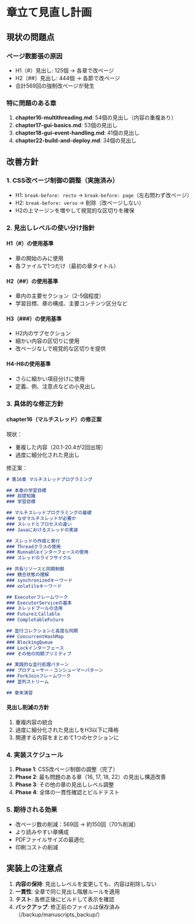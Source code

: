 # 章立て見直し計画

## 現状の問題点

### ページ数膨張の原因
- H1（#）見出し: 125個 → 各章で改ページ
- H2（##）見出し: 444個 → 各節で改ページ
- 合計569回の強制改ページが発生

### 特に問題のある章
1. **chapter16-multithreading.md**: 54個の見出し（内容の重複あり）
2. **chapter17-gui-basics.md**: 53個の見出し
3. **chapter18-gui-event-handling.md**: 41個の見出し
4. **chapter22-build-and-deploy.md**: 34個の見出し

## 改善方針

### 1. CSS改ページ制御の調整（実施済み）
- H1: `break-before: recto` → `break-before: page`（左右問わず改ページ）
- H2: `break-before: verso` → 削除（改ページしない）
- H2の上マージンを増やして視覚的な区切りを確保

### 2. 見出しレベルの使い分け指針

#### H1（#）の使用基準
- 章の開始のみに使用
- 各ファイルで1つだけ（最初の章タイトル）

#### H2（##）の使用基準
- 章内の主要セクション（2-5個程度）
- 学習目標、章の構成、主要コンテンツ区分など

#### H3（###）の使用基準
- H2内のサブセクション
- 細かい内容の区切りに使用
- 改ページなしで視覚的な区切りを提供

#### H4-H6の使用基準
- さらに細かい項目分けに使用
- 定義、例、注意点などの小見出し

### 3. 具体的な修正方針

#### chapter16（マルチスレッド）の修正案
現状：
- 重複した内容（20.1-20.4が2回出現）
- 過度に細分化された見出し

修正案：
```markdown
# 第16章 マルチスレッドプログラミング

## 本章の学習目標
### 前提知識
### 学習目標

## マルチスレッドプログラミングの基礎
### なぜマルチスレッドが必要か
### スレッドとプロセスの違い
### Javaにおけるスレッドの実装

## スレッドの作成と実行
### Threadクラスの使用
### Runnableインターフェースの使用
### スレッドのライフサイクル

## 共有リソースと同期制御
### 競合状態の理解
### synchronizedキーワード
### volatileキーワード

## Executorフレームワーク
### ExecutorServiceの基本
### スレッドプールの活用
### FutureとCallable
### CompletableFuture

## 並行コレクションと高度な同期
### ConcurrentHashMap
### BlockingQueue
### Lockインターフェース
### その他の同期プリミティブ

## 実践的な並行処理パターン
### プロデューサー・コンシューマーパターン
### ForkJoinフレームワーク
### 並列ストリーム

## 章末演習
```

#### 見出し削減の方針
1. 重複内容の統合
2. 過度に細分化された見出しをH3以下に降格
3. 関連する内容をまとめて1つのセクションに

### 4. 実装スケジュール

1. **Phase 1**: CSS改ページ制御の調整（完了）
2. **Phase 2**: 最も問題のある章（16, 17, 18, 22）の見出し構造改善
3. **Phase 3**: その他の章の見出しレベル調整
4. **Phase 4**: 全体の一貫性確認とビルドテスト

### 5. 期待される効果

- 改ページ数の削減：569回 → 約150回（70%削減）
- より読みやすい章構成
- PDFファイルサイズの最適化
- 印刷コストの削減

## 実装上の注意点

1. **内容の保持**: 見出しレベルを変更しても、内容は削除しない
2. **一貫性**: 全章で同じ見出し階層ルールを適用
3. **テスト**: 各修正後にビルドして表示を確認
4. **バックアップ**: 修正前のファイルは保存済み（/backup/manuscripts_backup/）